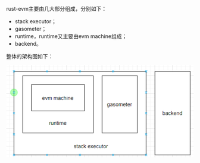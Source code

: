 rust-evm主要由几大部分组成，分别如下：
* stack executor；
* gasometer；
* runtime，runtime又主要由evm machine组成；
* backend。

整体的架构图如下：

![rust-evm架构图](assets/架构.png)
